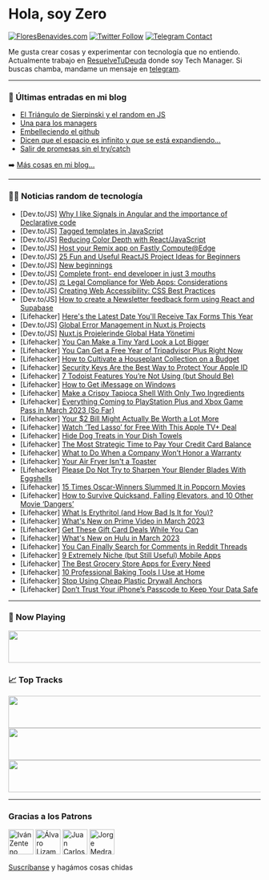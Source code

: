 # Hola, soy Zero

[![FloresBenavides.com](https://img.shields.io/website?down_message=oops&label=MiBlog&style=for-the-badge&up_message=online&url=https%3A%2F%2Ffloresbenavides.com)](https://floresbenavides.com) [![Twitter Follow](https://img.shields.io/twitter/follow/ZeroDragon?color=%231DA1F2&label=Follow&logo=twitter&logoColor=ffffff&style=for-the-badge)](https://twitter.com/zerodragon) [![Telegram Contact](https://img.shields.io/badge/escr%C3%ADbeme-ZeroDragon-%2326A5E4?style=for-the-badge&logo=telegram)](https://t.me/zerodragon)

Me gusta crear cosas y experimentar con tecnología que no entiendo.
Actualmente trabajo en [ResuelveTuDeuda](http://github.com/resuelve) donde soy Tech Manager.
Si buscas chamba, mandame un mensaje en [telegram](https://t.me/zerodragon).

---

### 📕 Últimas entradas en mi blog
<!-- BLOG-POST-LIST:START -->
- [El Triángulo de Sierpinski y el random en JS](https://floresbenavides.com/el-triangulo-de-sierpinski-y-el-random-en-js/)
- [Una para los managers](https://floresbenavides.com/una-para-los-managers/)
- [Embelleciendo el github](https://floresbenavides.com/embelleciendo-el-github/)
- [Dicen que el espacio es infinito y que se está expandiendo…](https://floresbenavides.com/dicen-que-el-espacio-es-infinito-y-que-se-esta-expandiendo/)
- [Salir de promesas sin el try/catch](https://floresbenavides.com/salir-de-promesas-sin-el-try-catch/)
<!-- BLOG-POST-LIST:END -->

➡️ [Más cosas en mi blog...](https://floresbenavides.com)

---

### 👨‍💻 Noticias random de tecnología
<!-- TECH-POSTS:START -->
- [Dev.to/JS] [Why I like Signals in Angular and the importance of Declarative code](https://dev.to/michelestieven/why-i-like-signals-in-angular-and-the-importance-of-declarative-code-4lh9)
- [Dev.to/JS] [Tagged templates in JavaScript](https://dev.to/mrh0200/tagged-templates-in-javascript-n44)
- [Dev.to/JS] [Reducing Color Depth with React/JavaScript](https://dev.to/bytebodger/reducing-color-depth-with-reactjavascript-4gg5)
- [Dev.to/JS] [Host your Remix app on Fastly Compute@Edge](https://dev.to/fastly/host-your-remix-app-on-fastly-computeedge-1k6f)
- [Dev.to/JS] [25 Fun and Useful ReactJS Project Ideas for Beginners](https://dev.to/xaypanya/25-fun-and-useful-reactjs-project-ideas-for-beginners-2ckm)
- [Dev.to/JS] [New beginnings](https://dev.to/felixw01/new-beginnings-3f33)
- [Dev.to/JS] [Complete front- end developer in just 3 mouths](https://dev.to/nhshanto/complete-front-end-developer-in-just-3-mouths-893)
- [Dev.to/JS] [⚖️ Legal Compliance for Web Apps: Considerations](https://dev.to/dhrn/legal-compliance-for-web-apps-considerations-and-examples-37ih)
- [Dev.to/JS] [Creating Web Accessibility: CSS Best Practices](https://dev.to/frontend_jedi/creating-web-accessibility-css-best-practices-46fm)
- [Dev.to/JS] [How to create a Newsletter feedback form using React and Supabase](https://dev.to/gbadeboife/how-to-create-a-newsletter-feedback-form-using-react-and-supabase-30oe)
- [Lifehacker] [Here&#39;s the Latest Date You&#39;ll Receive Tax Forms This Year](https://lifehacker.com/heres-the-latest-date-youll-receive-tax-forms-this-year-1850173434)
- [Dev.to/JS] [Global Error Management in Nuxt.js Projects](https://dev.to/muhammederdinc/global-error-management-in-nuxtjs-projects-3d16)
- [Dev.to/JS] [Nuxt.js Projelerinde Global Hata Yönetimi](https://dev.to/muhammederdinc/nuxtjs-projelerinde-global-hata-yonetimi-22d4)
- [Lifehacker] [You Can Make a Tiny Yard Look a Lot Bigger](https://lifehacker.com/you-can-make-a-tiny-yard-look-a-lot-bigger-1850171585)
- [Lifehacker] [You Can Get a Free Year of Tripadvisor Plus Right Now](https://lifehacker.com/you-can-get-a-free-year-of-tripadvisor-plus-right-now-1850173915)
- [Lifehacker] [How to Cultivate a Houseplant Collection on a Budget](https://lifehacker.com/how-to-cultivate-a-houseplant-collection-on-a-budget-1850168112)
- [Lifehacker] [Security Keys Are the Best Way to Protect Your Apple ID](https://lifehacker.com/security-keys-are-the-best-way-to-protect-your-apple-id-1850172412)
- [Lifehacker] [7 Todoist Features You’re Not Using &lpar;but Should Be&rpar;](https://lifehacker.com/7-todoist-features-you-re-not-using-but-should-be-1850171967)
- [Lifehacker] [How to Get iMessage on Windows](https://lifehacker.com/how-to-get-imessage-on-windows-1850170042)
- [Lifehacker] [Make a Crispy Tapioca Shell With Only Two Ingredients](https://lifehacker.com/make-a-crispy-tapioca-shell-with-only-two-ingredients-1850170397)
- [Lifehacker] [Everything Coming to PlayStation Plus and Xbox Game Pass in March 2023 &lpar;So Far&rpar;](https://lifehacker.com/everything-coming-to-playstation-plus-and-xbox-game-pas-1850170782)
- [Lifehacker] [Your $2 Bill Might Actually Be Worth a Lot More](https://lifehacker.com/your-2-bill-might-actually-be-worth-a-lot-more-1850170790)
- [Lifehacker] [Watch ‘Ted Lasso’ for Free With This Apple TV+ Deal](https://lifehacker.com/watch-ted-lasso-for-free-with-this-apple-tv-deal-1850170102)
- [Lifehacker] [Hide Dog Treats in Your Dish Towels](https://lifehacker.com/hide-dog-treats-in-your-dish-towels-1850170131)
- [Lifehacker] [The Most Strategic Time to Pay Your Credit Card Balance](https://lifehacker.com/the-most-strategic-time-to-pay-your-credit-card-balance-1850169559)
- [Lifehacker] [What to Do When a Company Won’t Honor a Warranty](https://lifehacker.com/what-to-do-when-a-company-won-t-honor-a-warranty-1850169034)
- [Lifehacker] [Your Air Fryer Isn&#39;t a Toaster](https://lifehacker.com/your-air-fryer-isnt-a-toaster-1850169974)
- [Lifehacker] [Please Do Not Try to Sharpen Your Blender Blades With Eggshells](https://lifehacker.com/please-do-not-try-to-sharpen-your-blender-blades-with-e-1850169625)
- [Lifehacker] [15 Times Oscar-Winners Slummed It in Popcorn Movies](https://lifehacker.com/15-times-oscar-winners-slummed-it-in-popcorn-movies-1850163179)
- [Lifehacker] [How to Survive Quicksand, Falling Elevators, and 10 Other Movie ‘Dangers’](https://lifehacker.com/how-to-survive-quicksand-falling-elevators-and-10-oth-1850165549)
- [Lifehacker] [What Is Erythritol &lpar;and How Bad Is It for You&rpar;?](https://lifehacker.com/what-is-erythritol-and-how-bad-is-it-for-you-1850170222)
- [Lifehacker] [What&#39;s New on Prime Video in March 2023](https://lifehacker.com/whats-new-on-prime-video-in-march-2023-1850169834)
- [Lifehacker] [Get These Gift Card Deals While You Can](https://lifehacker.com/get-these-gift-card-deals-while-you-can-1850168858)
- [Lifehacker] [What&#39;s New on Hulu in March 2023](https://lifehacker.com/whats-new-on-hulu-in-march-2023-1850169381)
- [Lifehacker] [You Can Finally Search for Comments in Reddit Threads](https://lifehacker.com/you-can-finally-search-for-comments-in-reddit-threads-1850168769)
- [Lifehacker] [9 Extremely Niche &lpar;but Still Useful&rpar; Mobile Apps](https://lifehacker.com/9-extremely-niche-but-still-useful-mobile-apps-1850168829)
- [Lifehacker] [The Best Grocery Store Apps for Every Need](https://lifehacker.com/the-best-grocery-store-apps-for-every-need-1850168630)
- [Lifehacker] [10 Professional Baking Tools I Use at Home](https://lifehacker.com/10-professional-baking-tools-i-use-at-home-1850168766)
- [Lifehacker] [Stop Using Cheap Plastic Drywall Anchors](https://lifehacker.com/stop-using-cheap-plastic-drywall-anchors-1850168414)
- [Lifehacker] [Don’t Trust Your iPhone’s Passcode to Keep Your Data Safe](https://lifehacker.com/don-t-trust-your-iphone-s-passcode-to-keep-your-data-sa-1850166806)<!-- TECH-POSTS:END -->

---

### 🎵 Now Playing
<a href="https://spotify-now-playing-dun.vercel.app/now-playing?open"><img src="https://spotify-now-playing-dun.vercel.app/now-playing" width="540" height="64"></a>

### 📈 Top Tracks
<a href="https://spotify-now-playing-dun.vercel.app/top-tracks?i=1&open"><img src="https://spotify-now-playing-dun.vercel.app/top-tracks?i=1" width="540" height="64"></a>
<a href="https://spotify-now-playing-dun.vercel.app/top-tracks?i=2&open"><img src="https://spotify-now-playing-dun.vercel.app/top-tracks?i=2" width="540" height="64"></a>
<a href="https://spotify-now-playing-dun.vercel.app/top-tracks?i=3&open"><img src="https://spotify-now-playing-dun.vercel.app/top-tracks?i=3" width="540" height="64"></a>

---

### Gracias a los Patrons
[<img src="https://avatars.githubusercontent.com/u/243380?v=4" alt="Iván Zenteno" width="50px">](https://github.com/k001) [<img src="https://avatars.githubusercontent.com/u/19955639?v=4" alt="Álvaro Lizama" width="50px">](https://github.com/alvarolizama) [<img src="https://avatars.githubusercontent.com/u/2718753?v=4" alt="Juan Carlos Ruiz" width="50px">](https://github.com/JuanCrg90) [<img src="https://avatars.githubusercontent.com/u/37025?v=4" alt="Jorge Medrano" width="50px">](https://github.com/h1pp1e) 

[Suscríbanse](https://www.patreon.com/zerodragon) y hagámos cosas chidas
